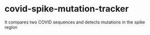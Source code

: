 # covid-spike-mutation-tracker
It compares two COVID sequences and detects mutations in the spike region
